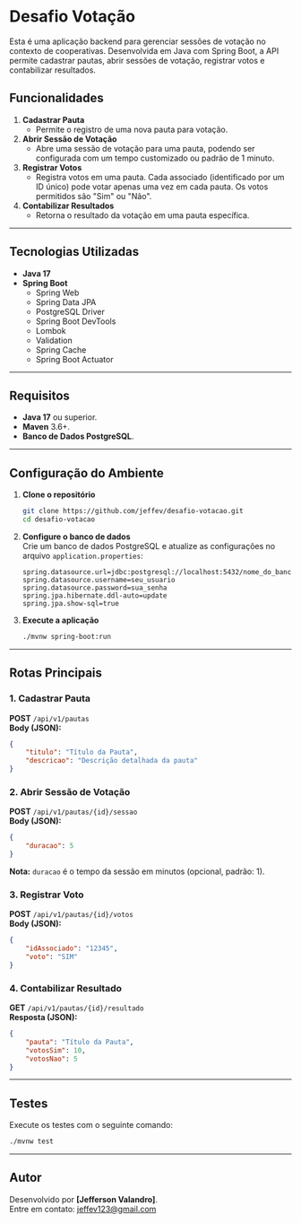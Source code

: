 # Desafio Votação

Esta é uma aplicação backend para gerenciar sessões de votação no contexto de cooperativas. Desenvolvida em Java com Spring Boot, a API permite cadastrar pautas, abrir sessões de votação, registrar votos e contabilizar resultados.

## **Funcionalidades**
1. **Cadastrar Pauta**  
   - Permite o registro de uma nova pauta para votação.
2. **Abrir Sessão de Votação**  
   - Abre uma sessão de votação para uma pauta, podendo ser configurada com um tempo customizado ou padrão de 1 minuto.
3. **Registrar Votos**  
   - Registra votos em uma pauta. Cada associado (identificado por um ID único) pode votar apenas uma vez em cada pauta. Os votos permitidos são "Sim" ou "Não".
4. **Contabilizar Resultados**  
   - Retorna o resultado da votação em uma pauta específica.

---

## **Tecnologias Utilizadas**
- **Java 17**
- **Spring Boot**
  - Spring Web
  - Spring Data JPA
  - PostgreSQL Driver
  - Spring Boot DevTools
  - Lombok
  - Validation
  - Spring Cache
  - Spring Boot Actuator

---

## **Requisitos**
- **Java 17** ou superior.
- **Maven** 3.6+.
- **Banco de Dados PostgreSQL**.

---

## **Configuração do Ambiente**

1. **Clone o repositório**  
   ```bash
   git clone https://github.com/jeffev/desafio-votacao.git
   cd desafio-votacao
   ```

2. **Configure o banco de dados**  
   Crie um banco de dados PostgreSQL e atualize as configurações no arquivo `application.properties`:
   ```properties
   spring.datasource.url=jdbc:postgresql://localhost:5432/nome_do_banco
   spring.datasource.username=seu_usuario
   spring.datasource.password=sua_senha
   spring.jpa.hibernate.ddl-auto=update
   spring.jpa.show-sql=true
   ```

3. **Execute a aplicação**
   ```bash
   ./mvnw spring-boot:run
   ```

---

## **Rotas Principais**
### **1. Cadastrar Pauta**
**POST** `/api/v1/pautas`  
**Body (JSON):**
```json
{
    "titulo": "Título da Pauta",
    "descricao": "Descrição detalhada da pauta"
}
```

### **2. Abrir Sessão de Votação**
**POST** `/api/v1/pautas/{id}/sessao`  
**Body (JSON):**
```json
{
    "duracao": 5
}
```
**Nota:** `duracao` é o tempo da sessão em minutos (opcional, padrão: 1).

### **3. Registrar Voto**
**POST** `/api/v1/pautas/{id}/votos`  
**Body (JSON):**
```json
{
    "idAssociado": "12345",
    "voto": "SIM"
}
```

### **4. Contabilizar Resultado**
**GET** `/api/v1/pautas/{id}/resultado`  
**Resposta (JSON):**
```json
{
    "pauta": "Título da Pauta",
    "votosSim": 10,
    "votosNao": 5
}
```

---

## **Testes**
Execute os testes com o seguinte comando:
```bash
./mvnw test
```

---

## **Autor**
Desenvolvido por **[Jefferson Valandro]**.  
Entre em contato: [jeffev123@gmail.com](mailto:jeffev123@gmail.com)
```
